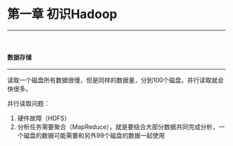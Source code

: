 # 第一章 初识Hadoop
---
<br>

#### 数据存储
---

读取一个磁盘所有数据很慢，但是同样的数据量，分到100个磁盘，并行读取就会快很多。

并行读取问题：

1. 硬件故障（HDFS）
2. 分析任务需要聚合（MapReduce），就是要结合大部分数据共同完成分析，一个磁盘的数据可能需要和另外99个磁盘的数据一起使用



